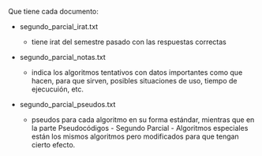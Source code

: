 Que tiene cada documento:

- segundo_parcial_irat.txt
	- tiene irat del semestre pasado con las respuestas correctas

- segundo_parcial_notas.txt
	- indica los algoritmos tentativos con datos importantes como que hacen, para que sirven, posibles situaciones de uso, tiempo de ejecucuión, etc.
	

- segundo_parcial_pseudos.txt
	- pseudos para cada algoritmo en su forma estándar, mientras que en la parte Pseudocódigos - Segundo Parcial - Algoritmos especiales están los mismos algoritmos pero modificados para que tengan cierto efecto.

